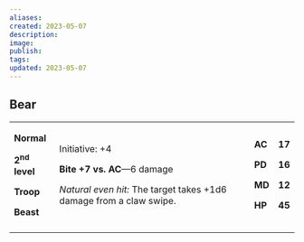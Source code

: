 ```yaml
---
aliases: 
created: 2023-05-07
description: 
image: 
publish: 
tags: 
updated: 2023-05-07
---
```


## Bear

<table>
<colgroup>
<col style="width: 16%" />
<col style="width: 72%" />
<col style="width: 5%" />
<col style="width: 5%" />
</colgroup>
<tbody>
<tr class="odd">
<td><p><strong>Normal</strong></p>
<p><strong>2<sup>nd</sup> level</strong></p>
<p><strong>Troop</strong></p>
<p><strong>Beast</strong></p></td>
<td><p>Initiative: +4</p>
<p><strong>Bite +7 vs. AC</strong>—6 damage</p>
<p><em>Natural even hit:</em> The target takes +1d6 damage from a claw
swipe.</p></td>
<td><p><strong>AC</strong></p>
<p><strong>PD</strong></p>
<p><strong>MD</strong></p>
<p><strong>HP</strong></p></td>
<td><p><strong>17</strong></p>
<p><strong>16</strong></p>
<p><strong>12</strong></p>
<p><strong>45</strong></p></td>
</tr>
<tr class="even">
<td></td>
<td></td>
<td></td>
<td></td>
</tr>
</tbody>
</table>

